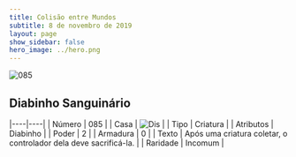 ```yaml
---
title: Colisão entre Mundos
subtitle: 8 de novembro de 2019
layout: page
show_sidebar: false
hero_image: ../hero.png
---
```


![085](https://cdn.keyforgegame.com/media/card_front/pt/452_085_86R332PPCFVM_pt.png)

## Diabinho Sanguinário

|----|----|
| Número | 085 |
| Casa | ![Dis](https://archonarcana.com/images/thumb/e/e8/Dis.png/22px-Dis.png "Dis") |
| Tipo | Criatura |
| Atributos | Diabinho |
| Poder | 2 |
| Armadura | 0 |
| Texto | Após uma criatura coletar, o controlador dela deve sacrificá-la. |
| Raridade | Incomum |
